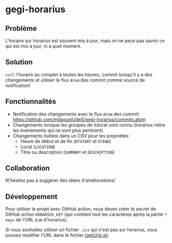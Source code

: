 # gegi-horarius

## Problème

L'horaire sur horarius est souvent mis à jour, mais on ne peux pas savoir ce qui est mis à jour, ni à quel moment.

## Solution

`curl` l'horaire au complet à toutes les heures, commit lorsqu'il y a des changements et utiliser le flux `Atom` des commit comme source de notification!

## Fonctionnalités

- Notification des changements avec le flux `Atom` des commit: https://github.com/mdaoustUdeS/gegi-horarius/commits.atom
- Changements lorsque les groupes de tutorat sont connu (horarius retire les événements qui ne sont plus pertinent)
- Changements lisibles dans un CSV pour les propriétés:
  - Heure de début et de fin (`DTSTART` et `DTEND`)
  - Local (`LOCATION`)
  - Titre ou description (`SUMMARY` et `DESCRIPTION`)

## Collaboration

N'hésitez pas à suggérer des idées d'améliorations!

## Développement

Pour utiliser le projet avec GitHub action, vous devez créer le secret de GitHub action `HORARIUS_KEY` (qui contient tout les caractères après la partie `?key=` de l'URL ical d'horarius).

Si vous souhaitez utiliser un fichier `.ics` qui n'est pas sur horarius, vous pouvez modifier l'URL dans le fichier [/getUrls.sh](/getUrls.sh).
